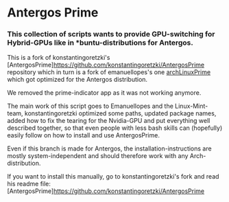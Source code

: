 # Antergos Prime

### This collection of scripts wants to provide GPU-switching for Hybrid-GPUs like in \*buntu-distributions for Antergos.

This is a fork of konstantingoretzki's [AntergosPrime]https://github.com/konstantingoretzki/AntergosPrime repository which in turn is a fork of emanuellopes's one [archLinuxPrime](https://github.com/emanuellopes/archLinuxPrime) which got optimized for the Antergos distribution.

We removed the prime-indicator app as it was not working anymore.

The main work of this script goes to Emanuellopes and the Linux-Mint-team, konstantingoretzki optimized some paths, updated package names, added how to fix the tearing for the Nvidia-GPU and put everything well described together, so that even people with less bash skills can (hopefully) easily follow on how to install and use AntergosPrime.

Even if this branch is made for Antergos, the installation-instructions are mostly system-independent and should therefore work with any Arch-distribution.

If you want to install this manually, go to konstantingoretzki's fork and read his readme file: [AntergosPrime]https://github.com/konstantingoretzki/AntergosPrime
